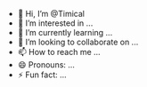 - 👋 Hi, I’m @Timical
- 👀 I’m interested in ...
- 🌱 I’m currently learning ...
- 💞️ I’m looking to collaborate on ...
- 📫 How to reach me ...
- 😄 Pronouns: ...
- ⚡ Fun fact: ...

<!---
Timical/Timical is a ✨ special ✨ repository because its `README.md` (this file) appears on your GitHub profile.
You can click the Preview link to take a look at your changes.
--->
